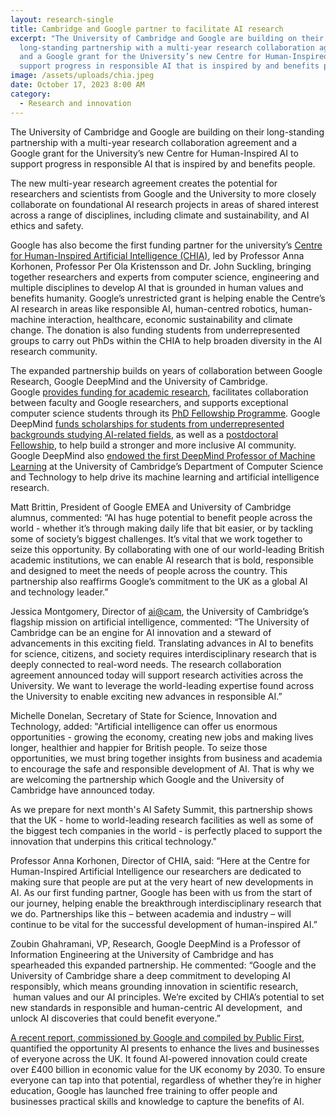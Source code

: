 ```yaml
---
layout: research-single
title: Cambridge and Google partner to facilitate AI research
excerpt: "The University of Cambridge and Google are building on their
  long-standing partnership with a multi-year research collaboration agreement
  and a Google grant for the University’s new Centre for Human-Inspired AI to
  support progress in responsible AI that is inspired by and benefits people. "
image: /assets/uploads/chia.jpeg
date: October 17, 2023 8:00 AM
category:
  - Research and innovation
---
```

The University of Cambridge and Google are building on their long-standing partnership with a multi-year research collaboration agreement and a Google grant for the University’s new Centre for Human-Inspired AI to support progress in responsible AI that is inspired by and benefits people. 

The new multi-year research agreement creates the potential for researchers and scientists from Google and the University to more closely collaborate on foundational AI research projects in areas of shared interest across a range of disciplines, including climate and sustainability, and AI ethics and safety. 

Google has also become the first funding partner for the university’s [Centre for Human-Inspired Artificial Intelligence (CHIA)](https://www.chia.cam.ac.uk/), led by Professor Anna Korhonen, Professor Per Ola Kristensson and Dr. John Suckling, bringing together researchers and experts from computer science, engineering and multiple disciplines to develop AI that is grounded in human values and benefits humanity. Google’s unrestricted grant is helping enable the Centre’s AI research in areas like responsible AI, human-centred robotics, human-machine interaction, healthcare, economic sustainability and climate change. The donation is also funding students from underrepresented groups to carry out PhDs within the CHIA to help broaden diversity in the AI research community. 

The expanded partnership builds on years of collaboration between Google Research, Google DeepMind and the University of Cambridge. Google [provides funding for academic research](https://research.google/outreach/), facilitates collaboration between faculty and Google researchers, and supports exceptional computer science students through its [PhD Fellowship Programme](https://research.google/outreach/phd-fellowship/). Google DeepMind [funds scholarships for students from underrepresented backgrounds studying AI-related fields](https://www.student-funding.cam.ac.uk/fund/deepmind-scholarship-2022), as well as a [postdoctoral Fellowship](https://www.cst.cam.ac.uk/news/dr-peter-ochieng-appointed-first-deepmind-academic-fellow-computer-science-cambridge), to help build a stronger and more inclusive AI community. Google DeepMind also [endowed the first DeepMind Professor of Machine Learning](https://www.cam.ac.uk/research/news/cambridge-appoints-first-deepmind-professor-of-machine-learning) at the University of Cambridge’s Department of Computer Science and Technology to help drive its machine learning and artificial intelligence research.

Matt Brittin, President of Google EMEA and University of Cambridge alumnus, commented: “AI has huge potential to benefit people across the world - whether it’s through making daily life that bit easier, or by tackling some of society’s biggest challenges. It’s vital that we work together to seize this opportunity. By collaborating with one of our world-leading British academic institutions, we can enable AI research that is bold, responsible and designed to meet the needs of people across the country. This partnership also reaffirms Google’s commitment to the UK as a global AI and technology leader.”

Jessica Montgomery, Director of [ai@cam](https://ai.cam.ac.uk/), the University of Cambridge’s flagship mission on artificial intelligence, commented: “The University of Cambridge can be an engine for AI innovation and a steward of advancements in this exciting field. Translating advances in AI to benefits for science, citizens, and society requires interdisciplinary research that is deeply connected to real-word needs. The research collaboration agreement announced today will support research activities across the University. We want to leverage the world-leading expertise found across the University to enable exciting new advances in responsible AI.”

Michelle Donelan, Secretary of State for Science, Innovation and Technology, added: "Artificial intelligence can offer us enormous opportunities - growing the economy, creating new jobs and making lives longer, healthier and happier for British people. To seize those opportunities, we must bring together insights from business and academia to encourage the safe and responsible development of AI. That is why we are welcoming the partnership which Google and the University of Cambridge have announced today.

As we prepare for next month's AI Safety Summit, this partnership shows that the UK - home to world-leading research facilities as well as some of the biggest tech companies in the world - is perfectly placed to support the innovation that underpins this critical technology."

Professor Anna Korhonen, Director of CHIA, said: “Here at the Centre for Human-Inspired Artificial Intelligence our researchers are dedicated to making sure that people are put at the very heart of new developments in AI. As our first funding partner, Google has been with us from the start of our journey, helping enable the breakthrough interdisciplinary research that we do. Partnerships like this – between academia and industry – will continue to be vital for the successful development of human-inspired AI.”

Zoubin Ghahramani, VP, Research, Google DeepMind is a Professor of Information Engineering at the University of Cambridge and has spearheaded this expanded partnership. He commented: “Google and the University of Cambridge share a deep commitment to developing AI responsibly, which means grounding innovation in scientific research,  human values and our AI principles. We’re excited by CHIA’s potential to set new standards in responsible and human-centric AI development,  and unlock AI discoveries that could benefit everyone.”

[A recent report, commissioned by Google and compiled by Public First](https://blog.google/around-the-globe/google-europe/unlocking-the-ai-powered-opportunity-in-the-uk/), quantified the opportunity AI presents to enhance the lives and businesses of everyone across the UK. It found AI-powered innovation could create over £400 billion in economic value for the UK economy by 2030. To ensure everyone can tap into that potential, regardless of whether they’re in higher education, Google has launched free training to offer people and businesses practical skills and knowledge to capture the benefits of AI.